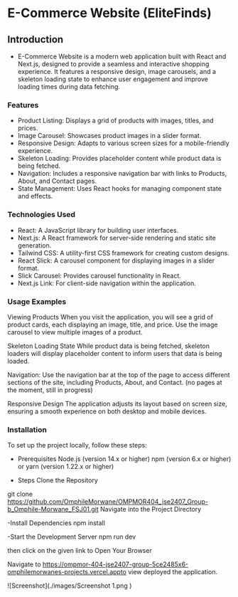 # E-Commerce Website (EliteFinds)

## Introduction

- E-Commerce Website is a modern web application built with React and Next.js, designed to provide a seamless and interactive shopping experience. It features a responsive design, image carousels, and a skeleton loading state to enhance user engagement and improve loading times during data fetching.

### Features
- Product Listing: Displays a grid of products with images, titles, and prices.
- Image Carousel: Showcases product images in a slider format.
- Responsive Design: Adapts to various screen sizes for a mobile-friendly experience.
- Skeleton Loading: Provides placeholder content while product data is being fetched.
- Navigation: Includes a responsive navigation bar with links to Products, About, and Contact pages.
- State Management: Uses React hooks for managing component state and effects.

### Technologies Used
- React: A JavaScript library for building user interfaces.
- Next.js: A React framework for server-side rendering and static site generation.
- Tailwind CSS: A utility-first CSS framework for creating custom designs.
- React Slick: A carousel component for displaying images in a slider format.
- Slick Carousel: Provides carousel functionality in React.
- Next.js Link: For client-side navigation within the application.

### Usage Examples
Viewing Products When you visit the application, you will see a grid of product cards, each displaying an image, title, and price. Use the image carousel to view multiple images of a product.

Skeleton Loading State While product data is being fetched, skeleton loaders will display placeholder content to inform users that data is being loaded.

Navigation: Use the navigation bar at the top of the page to access different sections of the site, including Products, About, and Contact. (no pages at the moment, still in progress)

Responsive Design The application adjusts its layout based on screen size, ensuring a smooth experience on both desktop and mobile devices.

### Installation
To set up the project locally, follow these steps:

- Prerequisites
Node.js (version 14.x or higher)
npm (version 6.x or higher) or yarn (version 1.22.x or higher)

- Steps
Clone the Repository


git clone https://github.com/OmphileMorwane/OMPMOR404_jse2407_Group-b_Omphile-Morwane_FSJ01.git
Navigate into the Project Directory

-Install Dependencies
npm install

-Start the Development Server
npm run dev 

then click on the given link to Open Your Browser

Navigate to https://ompmor-404-jse2407-group-5ce2485x6-omphilemorwanes-projects.vercel.appto view deployed the application.



![Screenshot](./images/Screenshot 1.png
)
